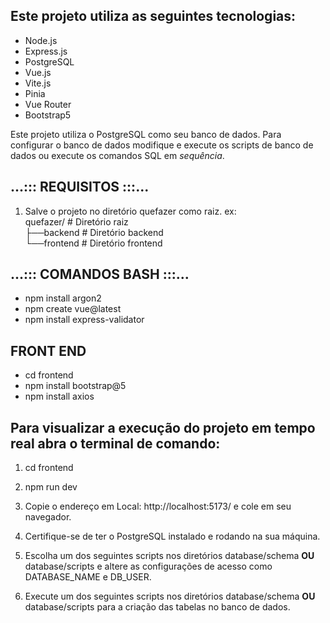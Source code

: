 ## Este projeto utiliza as seguintes tecnologias:
* Node.js
* Express.js
* PostgreSQL
* Vue.js
* Vite.js
* Pinia
* Vue Router
* Bootstrap5


Este projeto utiliza o PostgreSQL como seu banco de dados. Para configurar o banco de dados modifique e execute os scripts de banco de dados ou execute os comandos SQL em *sequência*.

## ...::: REQUISITOS :::... ##
1. Salve o projeto no diretório quefazer como raiz. ex:<br>
quefazer/           # Diretório raiz        <br>
    ├──backend      # Diretório backend     <br>
    └──frontend     # Diretório frontend    <br>
    
## ...::: COMANDOS BASH :::... ##
* npm install argon2
* npm create vue@latest
* npm install express-validator

## FRONT END ##
* cd frontend
* npm install bootstrap@5
* npm install axios


## Para visualizar a execução do projeto em tempo real abra o terminal de comando:
1. cd frontend
2. npm run dev
3. Copie o endereço em Local: http://localhost:5173/ e cole em seu navegador.

1.  Certifique-se de ter o PostgreSQL instalado e rodando na sua máquina.
2.  Escolha um dos seguintes scripts nos diretórios database/schema <b>OU</b> database/scripts e altere as configurações de acesso como DATABASE_NAME e DB_USER.
3.  Execute um dos seguintes scripts nos diretórios database/schema <b>OU</b> database/scripts para a criação das tabelas no banco de dados.